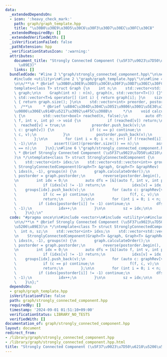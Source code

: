 ```yaml
---
data:
  _extendedDependsOn:
  - icon: ':heavy_check_mark:'
    path: graph/graph_template.hpp
    title: "\u30B0\u30E9\u30D5\u30C6\u30F3\u30D7\u30EC\u30FC\u30C8"
  _extendedRequiredBy: []
  _extendedVerifiedWith: []
  _isVerificationFailed: false
  _pathExtension: hpp
  _verificationStatusIcon: ':warning:'
  attributes:
    document_title: "Strongly Connected Component (\u5F37\u9023\u7D50\u6210\u5206\u5206\
      \u89E3)"
    links: []
  bundledCode: "#line 2 \"graph/strongly_connected_component.hpp\"\n\n#include <vector>\n\
    #include <utility>\n#line 2 \"graph/graph_template.hpp\"\n\n#line 4 \"graph/graph_template.hpp\"\
    \n\n/**\n * @brief \u30B0\u30E9\u30D5\u30C6\u30F3\u30D7\u30EC\u30FC\u30C8\n */\n\
    template<class T> struct Graph {\n    int n;\n    std::vector<std::vector<T>>\
    \ graph;\n\n    Graph(int n) : n(n), graph(n, std::vector<T>()) {}\n    inline\
    \ std::vector<T>& operator[] (int i) { return graph[i]; }\n    size_t size() const\
    \ { return graph.size(); }\n\n    std::vector<int> preorder, postorder;\n\n  \
    \  /**\n     * @brief \u884C\u304D\u304C\u3051\u9806\u3001\u5E30\u308A\u304C\u3051\
    \u9806\u306E\u914D\u5217\u3092\u4F5C\u308B\n     */\n    void calculateOrder()\
    \ {\n        std::vector<bool> reached(n, false);\n        auto dfs = [&](auto\
    \ f, int v, int p) -> void {\n            if (reached[v]) return;\n          \
    \  reached[v] = true;\n            preorder.push_back(v);\n            for (auto\
    \ c: graph[v]) {\n                if (c == p) continue;\n                f(f,\
    \ c, v);\n            }\n            postorder.push_back(v);\n            return;\n\
    \        };\n\n        for (int i = 0; i < n; i++) if (!reached[i]) dfs(dfs, i,\
    \ -1);\n\n        assert((int)(preorder.size()) == n);\n        assert((int)(postorder.size())\
    \ == n);\n    }\n};\n#line 6 \"graph/strongly_connected_component.hpp\"\n\n/**\n\
    \ * @brief Strongly Connected Component (\u5F37\u9023\u7D50\u6210\u5206\u5206\u89E3\
    )\n */\ntemplate<class T> struct StronglyConnectedComponent {\n    int n, sz;\n\
    \    std::vector<int> idxs;\n    std::vector<std::vector<int>> groups;\n\n   \
    \ StronglyConnectedComponent(Graph<T> &graph, Graph<T> &graphRev) : n((int)(graph.size())),\
    \ idxs(n, -1), groups(n) {\n        graph.calculateOrder();\n        std::vector<int>\
    \ postorder = graph.postorder;\n        reverse(postorder.begin(), postorder.end());\n\
    \n        int idx = 0;\n        auto dfs = [&](auto f, int v, int p) -> void {\n\
    \            if (idxs[v] != -1) return;\n            idxs[v] = idx;\n        \
    \    groups[idx].push_back(v);\n            for (auto c: graphRev[v]) {\n    \
    \            if (c == p) continue;\n                f(f, c, v);\n            }\n\
    \            return;\n        };\n\n        for (int i = 0; i < n; i++) {\n  \
    \          if (idxs[postorder[i]] != -1) continue;\n            dfs(dfs, postorder[i],\
    \ -1);\n            idx++;\n        }\n\n        sz = idx;\n\n        return;\n\
    \    }\n};\n"
  code: "#pragma once\n\n#include <vector>\n#include <utility>\n#include \"graph_template.hpp\"\
    \n\n/**\n * @brief Strongly Connected Component (\u5F37\u9023\u7D50\u6210\u5206\
    \u5206\u89E3)\n */\ntemplate<class T> struct StronglyConnectedComponent {\n  \
    \  int n, sz;\n    std::vector<int> idxs;\n    std::vector<std::vector<int>> groups;\n\
    \n    StronglyConnectedComponent(Graph<T> &graph, Graph<T> &graphRev) : n((int)(graph.size())),\
    \ idxs(n, -1), groups(n) {\n        graph.calculateOrder();\n        std::vector<int>\
    \ postorder = graph.postorder;\n        reverse(postorder.begin(), postorder.end());\n\
    \n        int idx = 0;\n        auto dfs = [&](auto f, int v, int p) -> void {\n\
    \            if (idxs[v] != -1) return;\n            idxs[v] = idx;\n        \
    \    groups[idx].push_back(v);\n            for (auto c: graphRev[v]) {\n    \
    \            if (c == p) continue;\n                f(f, c, v);\n            }\n\
    \            return;\n        };\n\n        for (int i = 0; i < n; i++) {\n  \
    \          if (idxs[postorder[i]] != -1) continue;\n            dfs(dfs, postorder[i],\
    \ -1);\n            idx++;\n        }\n\n        sz = idx;\n\n        return;\n\
    \    }\n};"
  dependsOn:
  - graph/graph_template.hpp
  isVerificationFile: false
  path: graph/strongly_connected_component.hpp
  requiredBy: []
  timestamp: '2024-09-01 01:51:10+09:00'
  verificationStatus: LIBRARY_NO_TESTS
  verifiedWith: []
documentation_of: graph/strongly_connected_component.hpp
layout: document
redirect_from:
- /library/graph/strongly_connected_component.hpp
- /library/graph/strongly_connected_component.hpp.html
title: "Strongly Connected Component (\u5F37\u9023\u7D50\u6210\u5206\u5206\u89E3)"
---
```

